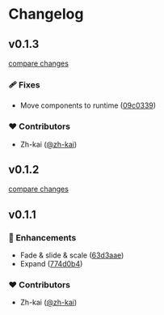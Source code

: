 # Changelog


## v0.1.3

[compare changes](https://github.com/your-org/my-module/compare/v0.1.2...v0.1.3)

### 🩹 Fixes

- Move components to runtime ([09c0339](https://github.com/your-org/my-module/commit/09c0339))

### ❤️ Contributors

- Zh-kai ([@zh-kai](http://github.com/zh-kai))

## v0.1.2

[compare changes](https://github.com/your-org/my-module/compare/v0.1.1...v0.1.2)

## v0.1.1


### 🚀 Enhancements

- Fade & slide & scale ([63d3aae](https://github.com/your-org/my-module/commit/63d3aae))
- Expand ([774d0b4](https://github.com/your-org/my-module/commit/774d0b4))

### ❤️ Contributors

- Zh-kai ([@zh-kai](http://github.com/zh-kai))

